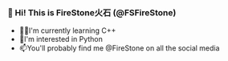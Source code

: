 ### 👋 Hi! This is FireStone火石 (@FSFireStone)
- 👨‍💻I'm currently learning C++
- 👀I'm interested in Python
- 📫You'll probably find me @FireStone on all the social media

<!--
**FSFireStone/FSFireStone** is a ✨ _special_ ✨ repository because its `README.md` (this file) appears on your GitHub profile.

Here are some ideas to get you started:

- 🔭 I’m currently working on ...
- 🌱 I’m currently learning ...
- 👯 I’m looking to collaborate on ...
- 🤔 I’m looking for help with ...
- 💬 Ask me about ...
- 📫 How to reach me: ...
- 😄 Pronouns: ...
- ⚡ Fun fact: ...
-->
